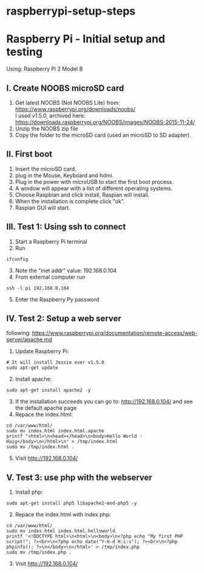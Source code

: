 # raspberrypi-setup-steps
Raspberry Pi  - Initial setup and testing
=========================================

Using: Raspberry Pi 2 Model B

I. Create NOOBS microSD card
----------------------------

1. Get latest NOOBS (Not NOOBS Lite) from: https://www.raspberrypi.org/downloads/noobs/  
I used v1.5.0, archived here: https://downloads.raspberrypi.org/NOOBS/images/NOOBS-2015-11-24/
2. Unzip the NOOBS zip file
3. Copy the folder to the microSD card (used an microSD to SD adapter).

II. First boot
--------------

1. Insert the microSD card.
2. plug in the Mouse, Keyboard and hdmi.
3. Plug in the power with microUSB to start the first boot process.
4. A window will appear with a list of different operating systems.
5. Choose Raspbian and click install, Raspian will install.
6. When the installation is complete click "ok".
7. Raspian GUI will start.

III. Test 1: Using ssh to connect
---------------------------------

1. Start a Raspberry Pi terminal
2. Run
```
ifconfig
```
3. Note the "inet addr" value: 192.168.0.104
4. From external computer run 
```
ssh -l pi 192.168.0.104
```
5. Enter the Raspberry Py password

IV. Test 2: Setup a web server
------------------------------

following: https://www.raspberrypi.org/documentation/remote-access/web-server/apache.md

1. Update Raspberry Pi:
```
# It will install Jessie over v1.5.0
sudo apt-get update 
```
2. Install apache:
```
sudo apt-get install apache2 -y
```
3. If the installation succeeds you can go to: http://192.168.0.104/ and see the default apache page
4. Repace the index.html: 
```
cd /var/www/html/  
sudo mv index.html index.html.apache  
printf "<html>\n<head></head>\n<body>Hello World - Haig</body>\n</html>\n" > /tmp/index.html  
sudo mv /tmp/index.html .  
```
5. Visit http://192.168.0.104/

V. Test 3: use php with the webserver
-------------------------------------

1. Install php:
```
sudo apt-get install php5 libapache2-mod-php5 -y
```
2. Repace the index.html with index.php:
```
cd /var/www/html/
sudo mv index.html index.html.helloworld
printf '<!DOCTYPE html>\n<html>\n<body>\n<?php echo "My first PHP script!"; ?><br>\n<?php echo date("Y-m-d H:i:s"); ?><br>\n<?php phpinfo(); ?>\n</body>\n</html>' > /tmp/index.php
sudo mv /tmp/index.php .
```
3. Visit http://192.168.0.104/

